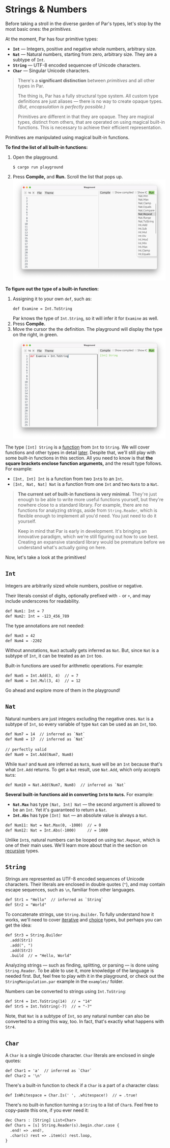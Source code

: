 # Strings & Numbers

Before taking a stroll in the diverse garden of Par's types, let's stop by the most basic ones:
the _primitives._

At the moment, Par has four primitive types:
- **`Int`** — Integers, positive and negative whole numbers, arbitrary size.
- **`Nat`** — Natural numbers, starting from zero, arbitrary size. They are a subtype of `Int`.
- **`String`** — UTF-8 encoded sequencee of Unicode characters.
- **`Char`** — Singular Unicode characters.

> There's a **significant distinction** between _primitives_ and all other types in Par.
> 
> The thing is, Par has a fully structural type system. All custom type definitions are just
> aliases — there is no way to create opaque types. _(But, encapsulation is perfectly possible.)_
>
> Primitives are different in that they are opaque. They are magical types, distinct from others,
> that are operated on using magical built-in functions. This is necessary to achieve their
> efficient representation.

Primitives are manipulated using magical built-in functions.

**To find the list of all built-in functions:**

1. Open the playground.
   ```
   $ cargo run playground
   ```
2. Press **Compile,** and **Run.** Scroll the list that pops up.
   ![List of built-in functions](../images/strings_and_numbers_1.png)

**To figure out the type of a built-in function:**

1. Assigning it to your own `def`, such as:
   ```par
   def Examine = Int.ToString
   ```
   Par knows the type of `Int.String`, so it will infer it for `Examine` as well.
2. Press **Compile.**
3. Move the cursor the the definition. The playground will display the type on the right,
   in green.
   ![Displayed type of a built-in function](../images/strings_and_numbers_2.png)

The type `[Int] String` is a [function](../types/function.md) from `Int` to `String`. We will cover
functions and other types in detail [later](../types.md). Despite that, we'll still play with
some built-in functions in this section. All you need to know is that
**the square brackets enclose function arguments,** and the result type follows. For example:
- `[Int, Int] Int` is a function from two `Int`s to an `Int`.
- `[Int, Nat, Nat] Nat` is a function from one `Int` and two `Nat`s to a `Nat`.

> **The current set of built-in functions is very minimal.** They're just enough to be able to
> write more useful functions yourself, but they're nowhere close to a standard library. For example,
> there are no functions for analyzing strings, aside from `String.Reader`, which is flexible enough
> to implement all you'd need. You just need to do it yourself.
>
> Keep in mind that Par is early in development. It's bringing an innovative paradigm, which we're
> still figuring out how to use best. Creating an expansive standard library would be premature
> before we understand what's actually going on here.

Now, let's take a look at the primitives!

## `Int`

Integers are arbitrarily sized whole numbers, positive or negative.

Their literals consist of digits, optionally prefixed with `-` or `+`, and may include underscores
for readability.

```par
def Num1: Int = 7
def Num2: Int = -123_456_789
```

The type annotations are not needed:

```par
def Num3 = 42
def Num4 = -2202
```

Without annotations, `Num3` actually gets inferred as `Nat`. But, since `Nat` is a
subtype of `Int`, it can be treated as an `Int` too.

Built-in functions are used for arithmetic operations. For example:

```par
def Num5 = Int.Add(3, 4)  // = 7
def Num6 = Int.Mul(3, 4)  // = 12
```

Go ahead and explore more of them in the playground!

## `Nat`

Natural numbers are just integers excluding the negative ones. `Nat` is a subtype of `Int`, so
every variable of type `Nat` can be used as an `Int`, too.

```par
def Num7 = 14  // inferred as `Nat`
def Num8 = 17  // inferred as `Nat`

// perfectly valid
def Num9 = Int.Add(Num7, Num8)
```

While `Num7` and `Num8` are inferred as `Nat`s, `Num9` will be an `Int` because that's what
`Int.Add` returns. To get a `Nat` result, use `Nat.Add`, which only accepts `Nat`s:

```par
def Num10 = Nat.Add(Num7, Num8)  // inferred as `Nat`
```

**Several built-in functions aid in converting `Int`s to `Nat`s.** For example:
- **`Nat.Max`** has type `[Nat, Int] Nat` — the second argument is allowed to be an `Int`.
  Yet it's guaranteed to return a `Nat`.
- **`Int.Abs`** has type `[Int] Nat` — an absolute value is always a `Nat`.

```par
def Num11: Nat = Nat.Max(0, -1000)  // = 0
def Num12: Nat = Int.Abs(-1000)     // = 1000
```

Unlike `Int`s, natural numbers can be looped on using `Nat.Repeat`, which is one of their main
uses. We'll learn more about that in the section on [recursive](../types/recursive.md) types.

## `String`

Strings are represented as UTF-8 encoded sequences of Unicode characters. Their literals are
enclosed in double quotes (`"`), and may contain escape sequences, such as `\n`, familiar from
other languages.

```par
def Str1 = "Hello"  // inferred as `String`
def Str2 = "World"
```

To concatenate strings, use `String.Builder`. To fully understand how it works, we'll need to
cover [iterative](../types/iterative.md) and [choice](../types/choice.md) types, but perhaps
you can get the idea:

```par
def Str3 = String.Builder
  .add(Str1)
  .add(", ")
  .add(Str2)
  .build  // = "Hello, World"
```

Analyzing strings — such as finding, splitting, or parsing — is done using `String.Reader`.
To be able to use it, more knowledge of the language is needed first. But, feel
free to play with it in the playground, or check out the `StringManipulation.par` example in
the `examples/` folder.

Numbers can be converted to strings using `Int.ToString`:

```par
def Str4 = Int.ToString(14)  // = "14"
def Str5 = Int.ToString(-7)  // = "-7"
```

Note, that `Nat` is a subtype of `Int`, so any natural number can also be converted to a string
this way, too. In fact, that's exactly what happens with `Str4`.

## `Char`

A `Char` is a single Unicode character. `Char` literals are enclosed in single quotes:

```par
def Char1 = 'a'  // inferred as `Char`
def Char2 = '\n'
```

There's a built-in function to check if a `Char` is a part of a character class:

```par
def IsWhitespace = Char.Is(' ', .whitespace!)  // = .true!
```

There's no built-in function turning a `String` to a list of `Char`s. Feel free to
copy-paste this one, if you ever need it:

```par
dec Chars : [String] List<Char>
def Chars = [s] String.Reader(s).begin.char.case {
  .end! => .end!,
  .char(c) rest => .item(c) rest.loop,
}
```